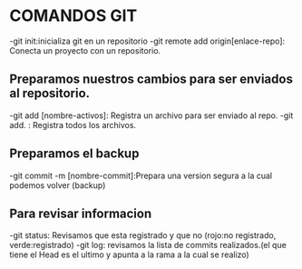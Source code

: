 # COMANDOS GIT   

-git init:inicializa git en un repositorio
-git remote add origin[enlace-repo]: Conecta un proyecto con un repositorio.

## Preparamos nuestros cambios para ser enviados al repositorio.
-git add [nombre-activos]: Registra un archivo para ser enviado al repo.
-git add. : Registra todos los archivos.

## Preparamos el backup
-git commit -m [nombre-commit]:Prepara una version segura a la cual podemos volver (backup)

## Para revisar informacion
-git status: Revisamos que esta registrado y que no (rojo:no registrado, verde:registrado)
-git log: revisamos la lista de commits realizados.(el que tiene el Head es el ultimo y apunta a la rama a la cual se realizo)